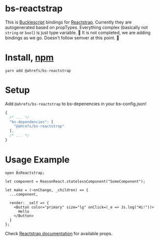# bs-reactstrap

This is [Bucklescript](https://bucklescript.github.io/) bindings for [Reactstrap](https://reactstrap.github.io/).
Currently they are autogenerated based on propTypes. Everything complex (basically not `string` or `bool`) is just type variable.
🚧 It is not completed, we are adding bindings as we go. Doesn't follow semver at this point. 🚧

# Install, [npm](https://www.npmjs.com/package/@ahrefs/bs-reactstrap)

```
yarn add @ahrefs/bs-reactstrap
```

# Setup

Add `@ahrefs/bs-reactstrap` to bs-depenencies in your bs-config.json!

```js
{
  /* ... */
  "bs-dependencies": [
    "@ahrefs/bs-reactstrap"
  ],
  /* ... */
}
```

# Usage Example

```re
open BsReactstrap;

let component = ReasonReact.statelessComponent("SomeComponent");

let make = (~onChange, _children) => {
  ...component,

  render: _self => {
    <Button color="primary" size="lg" onClick=(_e => Js.log("Hi!"))>
      Hello
    </Button>
  }
};
```

Check [Reactstrap documentation](https://reactstrap.github.io/components/) for available props.
